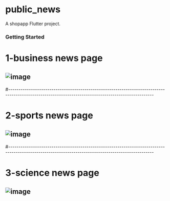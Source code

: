 # public_news


A shopapp Flutter project.

### Getting Started

# 1-business news page
## ![image](https://github.com/Ibrahimnasser2/public_news/assets/85452585/361208b3-1611-4140-b9db-9f81de2c1f97)

#----------------------------------------------------------------------------------------------------------------------------------------------------

# 2-sports news page
## ![image](https://github.com/Ibrahimnasser2/public_news/assets/85452585/a051f5a2-f265-4c52-9b15-e8f2d5fd70cb)

#----------------------------------------------------------------------------------------------------------------------------------------------------

# 3-science news page
## ![image](https://github.com/Ibrahimnasser2/public_news/assets/85452585/333aff61-460c-4027-8138-3b1f9b381209)




